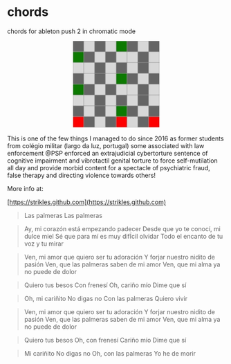 # chords
chords for ableton push 2 in chromatic mode


<p align="center" width="100%">
    <a href="c major.jpg">
        <img src="c major.jpg">
    </a>
</p>

This is one of the few things I managed to do since 2016 as former students from colégio militar (largo da luz, portugal) some associated with law enforcement @PSP enforced an extrajudicial cybertorture sentence of cognitive impairment and vibrotactil genital torture to force self-mutilation all day and provide morbid content for a spectacle of psychiatric fraud, false therapy and directing violence towards others!

More info at:

[https://strikles.github.com](https://strikles.github.com)

> Las palmeras
> Las palmeras

> Ay, mi corazón está empezando padecer
> Desde que yo te conocí, mi dulce miel
> Sé que para mí es muy difÍcil olvidar
> Todo el encanto de tu voz y tu mirar

> Ven, mi amor que quiero ser tu adoración
> Y forjar nuestro nidito de pasión
> Ven, que las palmeras saben de mi amor
> Ven, que mi alma ya no puede de dolor

> Quiero tus besos
> Con frenesí
> Oh, cariño mío
> Dime que sí

> Oh, mi cariñito
> No digas no
> Con las palmeras
> Quiero vivir

> Ven, mi amor que quiero ser tu adoración
> Y forjar nuestro nidito de pasión
> Ven, que las palmeras saben de mi amor
> Ven, que mi alma ya no puede de dolor

> Quiero tus besos
> Oh, con frenesí
> Cariño mío
> Dime que sí

> Mi cariñito
> No digas no
> Oh, con las palmeras
> Yo he de morir

